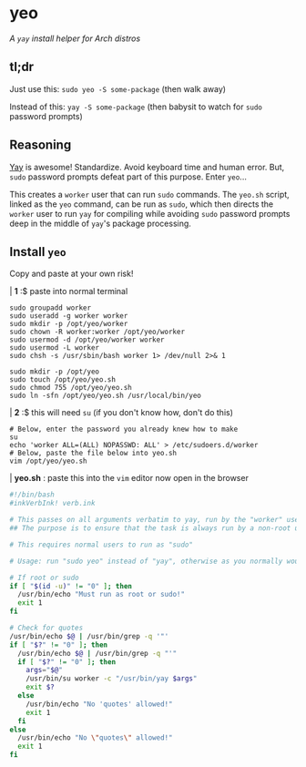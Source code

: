 # yeo
*A `yay` install helper for Arch distros*

## tl;dr

Just use this: `sudo yeo -S some-package` (then walk away)

Instead of this: `yay -S some-package` (then babysit to watch for `sudo` password prompts)

## Reasoning

[Yay](https://github.com/Jguer/yay) is awesome! Standardize. Avoid keyboard time and human error. But, `sudo` password prompts defeat part of this purpose. Enter `yeo`...

This creates a `worker` user that can run `sudo` commands. The `yeo.sh` script, linked as the `yeo` command, can be run as `sudo`, which then directs the `worker` user to run `yay` for compiling while avoiding `sudo` password prompts deep in the middle of `yay`'s package processing.

## Install `yeo`

Copy and paste at your own risk!

| **1** :$ paste into normal terminal

```
sudo groupadd worker
sudo useradd -g worker worker
sudo mkdir -p /opt/yeo/worker
sudo chown -R worker:worker /opt/yeo/worker
sudo usermod -d /opt/yeo/worker worker
sudo usermod -L worker
sudo chsh -s /usr/sbin/bash worker 1> /dev/null 2>& 1

sudo mkdir -p /opt/yeo
sudo touch /opt/yeo/yeo.sh
sudo chmod 755 /opt/yeo/yeo.sh
sudo ln -sfn /opt/yeo/yeo.sh /usr/local/bin/yeo
```

| **2** :$ this will need `su` (if you don't know how, don't do this)

```
# Below, enter the password you already knew how to make
su
echo 'worker ALL=(ALL) NOPASSWD: ALL' > /etc/sudoers.d/worker
# Below, paste the file below into yeo.sh
vim /opt/yeo/yeo.sh
```

| **yeo.sh** : paste this into the `vim` editor now open in the browser

```bash
#!/bin/bash
#inkVerbInk! verb.ink

# This passes on all arguments verbatim to yay, run by the "worker" user
## The purpose is to ensure that the task is always run by a non-root user, but doesn't prompt for passwords

# This requires normal users to run as "sudo"

# Usage: run "sudo yeo" instead of "yay", otherwise as you normally would

# If root or sudo
if [ "$(id -u)" != "0" ]; then
  /usr/bin/echo "Must run as root or sudo!"
  exit 1
fi

# Check for quotes
/usr/bin/echo $@ | /usr/bin/grep -q '"'
if [ "$?" != "0" ]; then
  /usr/bin/echo $@ | /usr/bin/grep -q "'"
  if [ "$?" != "0" ]; then
    args="$@"
    /usr/bin/su worker -c "/usr/bin/yay $args"
    exit $?
  else
    /usr/bin/echo "No 'quotes' allowed!"
    exit 1
  fi
else
  /usr/bin/echo "No \"quotes\" allowed!"
  exit 1
fi
```
